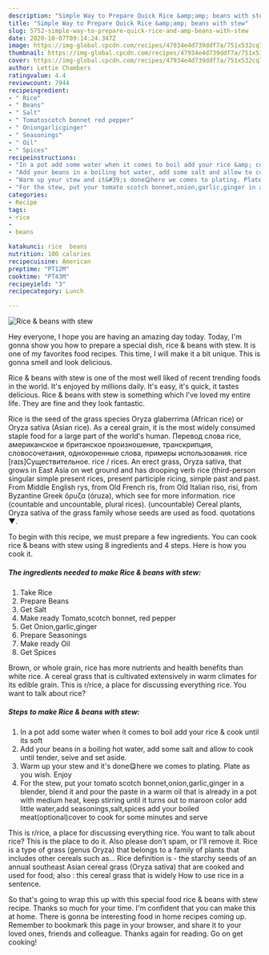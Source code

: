 ```yaml
---
description: "Simple Way to Prepare Quick Rice &amp;amp; beans with stew"
title: "Simple Way to Prepare Quick Rice &amp;amp; beans with stew"
slug: 5752-simple-way-to-prepare-quick-rice-and-amp-beans-with-stew
date: 2020-10-07T09:14:24.347Z
image: https://img-global.cpcdn.com/recipes/47934e4d739ddf7a/751x532cq70/rice-beans-with-stew-recipe-main-photo.jpg
thumbnail: https://img-global.cpcdn.com/recipes/47934e4d739ddf7a/751x532cq70/rice-beans-with-stew-recipe-main-photo.jpg
cover: https://img-global.cpcdn.com/recipes/47934e4d739ddf7a/751x532cq70/rice-beans-with-stew-recipe-main-photo.jpg
author: Lettie Chambers
ratingvalue: 4.4
reviewcount: 7944
recipeingredient:
- " Rice"
- " Beans"
- " Salt"
- " Tomatoscotch bonnet red pepper"
- " Oniongarlicginger"
- " Seasonings"
- " Oil"
- " Spices"
recipeinstructions:
- "In a pot add some water when it comes to boil add your rice &amp; cook until its soft"
- "Add your beans in a boiling hot water, add some salt and allow to cook until tender, seive and set aside."
- "Warm up your stew and it&#39;s done😋here we comes to plating. Plate as you wish. Enjoy"
- "For the stew, put your tomato scotch bonnet,onion,garlic,ginger in a blender, blend it and pour the paste in a warm oil that is already in a pot with medium heat, keep stirring until it turns out to maroon color add little water,add seasonings,salt,spices add your boiled meat(optional)cover to cook for some minutes and serve"
categories:
- Recipe
tags:
- rice
- 
- beans

katakunci: rice  beans 
nutrition: 100 calories
recipecuisine: American
preptime: "PT12M"
cooktime: "PT43M"
recipeyield: "3"
recipecategory: Lunch

---
```



![Rice &amp; beans with stew](https://img-global.cpcdn.com/recipes/47934e4d739ddf7a/751x532cq70/rice-beans-with-stew-recipe-main-photo.jpg)

Hey everyone, I hope you are having an amazing day today. Today, I'm gonna show you how to prepare a special dish, rice &amp; beans with stew. It is one of my favorites food recipes. This time, I will make it a bit unique. This is gonna smell and look delicious.

Rice &amp; beans with stew is one of the most well liked of recent trending foods in the world. It's enjoyed by millions daily. It's easy, it's quick, it tastes delicious. Rice &amp; beans with stew is something which I've loved my entire life. They are fine and they look fantastic.

Rice is the seed of the grass species Oryza glaberrima (African rice) or Oryza sativa (Asian rice). As a cereal grain, it is the most widely consumed staple food for a large part of the world&#39;s human. Перевод слова rice, американское и британское произношение, транскрипция, словосочетания, однокоренные слова, примеры использования. rice [raɪs]Существительное. rice / rices. An erect grass, Oryza sativa, that grows in East Asia on wet ground and has drooping verb rice (third-person singular simple present rices, present participle ricing, simple past and past. From Middle English rys, from Old French ris, from Old Italian riso, risi, from Byzantine Greek ὄρυζα (óruza), which see for more information. rice (countable and uncountable, plural rices). (uncountable) Cereal plants, Oryza sativa of the grass family whose seeds are used as food. quotations ▼.


To begin with this recipe, we must prepare a few ingredients. You can cook rice &amp; beans with stew using 8 ingredients and 4 steps. Here is how you cook it.

<!--inarticleads1-->

##### The ingredients needed to make Rice &amp; beans with stew:

1. Take  Rice
1. Prepare  Beans
1. Get  Salt
1. Make ready  Tomato,scotch bonnet, red pepper
1. Get  Onion,garlic,ginger
1. Prepare  Seasonings
1. Make ready  Oil
1. Get  Spices


Brown, or whole grain, rice has more nutrients and health benefits than white rice. A cereal grass that is cultivated extensively in warm climates for its edible grain. This is r/rice, a place for discussing everything rice. You want to talk about rice? 

<!--inarticleads2-->

##### Steps to make Rice &amp; beans with stew:

1. In a pot add some water when it comes to boil add your rice &amp; cook until its soft
1. Add your beans in a boiling hot water, add some salt and allow to cook until tender, seive and set aside.
1. Warm up your stew and it&#39;s done😋here we comes to plating. Plate as you wish. Enjoy
1. For the stew, put your tomato scotch bonnet,onion,garlic,ginger in a blender, blend it and pour the paste in a warm oil that is already in a pot with medium heat, keep stirring until it turns out to maroon color add little water,add seasonings,salt,spices add your boiled meat(optional)cover to cook for some minutes and serve


This is r/rice, a place for discussing everything rice. You want to talk about rice? This is the place to do it. Also please don&#39;t spam, or I&#39;ll remove it. Rice is a type of grass (genus Oryza) that belongs to a family of plants that includes other cereals such as… Rice definition is - the starchy seeds of an annual southeast Asian cereal grass (Oryza sativa) that are cooked and used for food; also : this cereal grass that is widely How to use rice in a sentence. 

So that's going to wrap this up with this special food rice &amp; beans with stew recipe. Thanks so much for your time. I'm confident that you can make this at home. There is gonna be interesting food in home recipes coming up. Remember to bookmark this page in your browser, and share it to your loved ones, friends and colleague. Thanks again for reading. Go on get cooking!
